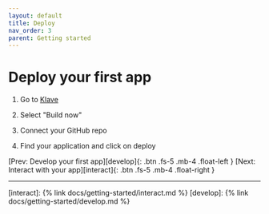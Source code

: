 ```yaml
---
layout: default
title: Deploy
nav_order: 3
parent: Getting started
---
```


# Deploy your first app

1. Go to [Klave](https://klave.network/)

2. Select "Build now"

3. Connect your GitHub repo

4. Find your application and click on deploy

[Prev: Develop your first app][develop]{: .btn .fs-5 .mb-4 .float-left }
[Next: Interact with your app][interact]{: .btn .fs-5 .mb-4 .float-right }

---
[interact]: {% link docs/getting-started/interact.md %}
[develop]: {% link docs/getting-started/develop.md %}